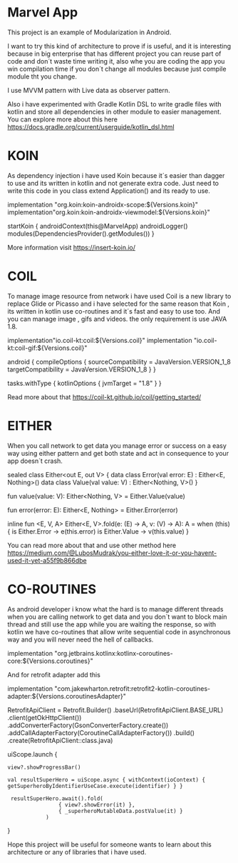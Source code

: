 # Marvel App

This project is an example of Modularization in Android.

I want to try this kind of architecture to prove if is useful, and it is interesting because in big enterprise that has different project you can reuse part of code
and don´t waste time writing it, also whe you are coding the app you win compilation time if you don´t change all modules because just compile module tht you change.

I use MVVM pattern with Live data as observer pattern.

Also i have experimented with Gradle Kotlin DSL to write gradle files with kotlin and store all dependencies in other module to easier management.
You can explore more about this here https://docs.gradle.org/current/userguide/kotlin_dsl.html

# KOIN

As dependency injection i have used Koin because it´s easier than dagger to use and its written in kotlin and not generate extra code.
Just need to write this code in you class extend Application() and its ready to use.

implementation "org.koin:koin-androidx-scope:${Versions.koin}"
implementation"org.koin:koin-androidx-viewmodel:${Versions.koin}"

 startKoin {
            androidContext(this@MarvelApp)
            androidLogger()
            modules(DependenciesProvider().getModules())
        }

More information visit https://insert-koin.io/

# COIL

To manage image resource from network i have used Coil is a new library to replace Glide or Picasso and i have selected for the same reason that Koin , its written in kotlin
use co-routines and it´s fast and easy to use too. And you can manage image , gifs and videos. the only requirement is use JAVA 1.8.

implementation"io.coil-kt:coil:${Versions.coil}"
implementation "io.coil-kt:coil-gif:${Versions.coil}"

android {
    compileOptions {
        sourceCompatibility = JavaVersion.VERSION_1_8
        targetCompatibility = JavaVersion.VERSION_1_8
    }
}

tasks.withType<KotlinCompile> {
    kotlinOptions {
        jvmTarget = "1.8"
    }
}

Read more about that https://coil-kt.github.io/coil/getting_started/

# EITHER

When you call network to get data you manage error or success on a easy way using either pattern and get both state and act in consequence to your app doesn´t crash.

sealed class Either<out E, out V> {
    data class Error<out E>(val error: E) : Either<E, Nothing>()
    data class Value<out V>(val value: V) : Either<Nothing, V>()
}

fun <V> value(value: V): Either<Nothing, V> = Either.Value(value)

fun <E> error(error: E): Either<E, Nothing> = Either.Error(error)

inline fun <E, V, A> Either<E, V>.fold(e: (E) -> A, v: (V) -> A): A = when (this) {
    is Either.Error -> e(this.error)
    is Either.Value -> v(this.value)
}

You can read more about that and use other method here https://medium.com/@LubosMudrak/you-either-love-it-or-you-havent-used-it-yet-a55f9b866dbe

# CO-ROUTINES

As android developer i know what the hard is to manage different threads when you are calling network to get data and you don´t want to block main thread and still use the app
while you are waiting the response, so with kotlin we have co-routines that allow write sequential code in asynchronous way and you will never need the hell of callbacks.

implementation "org.jetbrains.kotlinx:kotlinx-coroutines-core:${Versions.coroutines}"

And for retrofit adapter add this

implementation "com.jakewharton.retrofit:retrofit2-kotlin-coroutines-adapter:${Versions.coroutinesAdapter}"

RetrofitApiClient = Retrofit.Builder()
    .baseUrl(RetrofitApiClient.BASE_URL)
    .client(getOkHttpClient())
    .addConverterFactory(GsonConverterFactory.create())
    .addCallAdapterFactory(CoroutineCallAdapterFactory())
    .build()
    .create(RetrofitApiClient::class.java)

uiScope.launch {

    view?.showProgressBar()

    val resultSuperHero = uiScope.async { withContext(ioContext) { getSuperheroByIdentifierUseCase.execute(identifier) } }

     resultSuperHero.await().fold(
                    { view?.showError(it) },
                    { _superheroMutableData.postValue(it) }
                )
 }


Hope this project will be useful for someone wants to learn about this architecture or any of libraries that i have used.